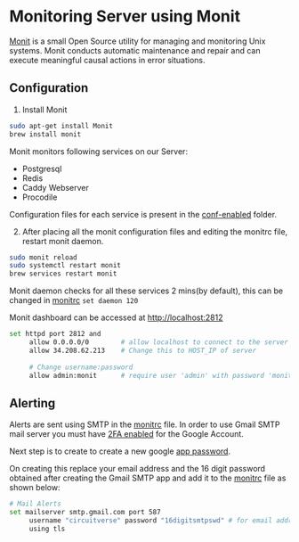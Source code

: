 # Monitoring Server using Monit

[Monit](https://mmonit.com/monit/) is a small Open Source utility for managing and monitoring Unix systems.
Monit conducts automatic maintenance and repair and can execute meaningful causal actions in error situations.

## Configuration

1. Install Monit

```bash
sudo apt-get install Monit
brew install monit
```

Monit monitors following services on our Server:

- Postgresql 
- Redis
- Caddy Webserver
- Procodile

Configuration files for each service is present in the [conf-enabled](./conf-enabled) folder.

2. After placing all the monit configuration files and editing the monitrc file, restart monit daemon. 

```bash
sudo monit reload
sudo systemctl restart monit
brew services restart monit
```

Monit daemon checks for all these services 2 mins(by default), this can be changed in [monitrc](./monitrc)
`set daemon 120`

Monit dashboard can be accessed at [http://localhost:2812](http://localhost:2812)

```bash
set httpd port 2812 and
     allow 0.0.0.0/0        # allow localhost to connect to the server and
     allow 34.208.62.213    # Change this to HOST_IP of server 
	 
     # Change username:password
     allow admin:monit      # require user 'admin' with password 'monit'
```

## Alerting

Alerts are sent using SMTP in the [monitrc](/monitrc) file.
In order to use Gmail SMTP mail server you must have [2FA enabled](https://support.google.com/accounts/answer/185839?hl=en&co=GENIE.Platform%3DAndroid) for the Google Account.

Next step is to create to create a new google [app password](https://support.google.com/mail/answer/185833?hl=en).

On creating this replace your email address and the 16 digit password obtained after creating the Gmail SMTP app and add it to the [monitrc](./monitrc) file as shown below:

```bash
# Mail Alerts
set mailserver smtp.gmail.com port 587
     username "circuitverse" password "16digitsmtpswd" # for email address circuitverse@gmail.com
     using tls
```
